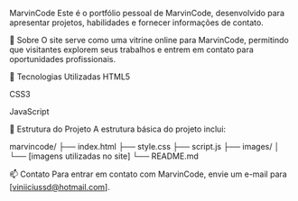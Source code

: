 MarvinCode
Este é o portfólio pessoal de MarvinCode, desenvolvido para apresentar projetos, habilidades e fornecer informações de contato.

📌 Sobre
O site serve como uma vitrine online para MarvinCode, permitindo que visitantes explorem seus trabalhos e entrem em contato para oportunidades profissionais.

🚀 Tecnologias Utilizadas
HTML5

CSS3

JavaScript

📁 Estrutura do Projeto
A estrutura básica do projeto inclui:

marvincode/
├── index.html
├── style.css
├── script.js
├── images/
│   └── [imagens utilizadas no site]
└── README.md

📫 Contato
Para entrar em contato com MarvinCode, envie um e-mail para [viniiciussd@hotmail.com].
